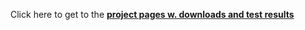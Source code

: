Click here to get to the [**project pages w. downloads and test results**](https://juan8787.github.io/IOT_SEP4/)
